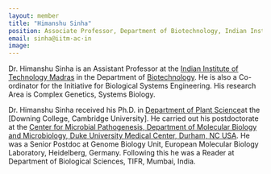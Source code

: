 ```yaml
---
layout: member
title: "Himanshu Sinha"
position: Associate Professor, Department of Biotechnology, Indian Institute of Technology Madras. 
email: sinha@iitm·ac·in
image:
---
```

Dr. Himanshu Sinha is an Assistant Professor at the [Indian Institute of Technology Madras] in the Department of [Biotechnology]. He is also a Co-ordinator for the Initiative for Biological Systems Engineering. His research Area is Complex Genetics, Systems Biology.

Dr. Himanshu Sinha received his Ph.D. in [Department of Plant Science]at the [Downing College, Cambridge University]. He carried out his postdoctorate at the [Center for Microbial Pathogenesis, Department of Molecular Biology and Microbiology, Duke University Medical Center, Durham, NC USA]. He was a Senior Postdoc at Genome Biology Unit, European Molecular Biology Laboratory, Heidelberg, Germany. Following this he was a Reader at Department of Biological Sciences, TIFR, Mumbai, India.

[Indian Institute of Technology Madras]: https://www.iitm.ac.in/
[Biotechnology]: https://biotech.iitm.ac.in/
[Department of Plant Science]: https://www.plantsci.cam.ac.uk/
[Center for Microbial Pathogenesis, Department of Molecular Biology and Microbiology, Duke University Medical Center, Durham, NC USA]: https://mgm.duke.edu/host-microbial-interactions/

 


